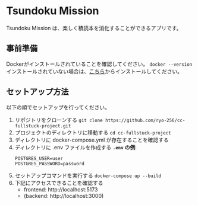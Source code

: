 # Tsundoku Mission

Tsundoku Mission は、楽しく積読本を消化することができるアプリです。


## 事前準備

Dockerがインストールされていることを確認してください。
` docker --version `
インストールされていない場合は、[こちら](https://docs.docker.com/get-docker/)からインストールしてください。


## セットアップ方法

以下の順でセットアップを行ってください。

1. リポジトリをクローンする
    ` git clone https://github.com/ryo-256/cc-fullstuck-project.git `
2. プロジェクトのディレクトリに移動する
    ` cd cc-fullstuck-project `
3. ディレクトリに docker-compose.yml が存在することを確認する
4. ディレクトリに .env ファイルを作成する
    **`.env` の例**:
    ```.env
    POSTGRES_USER=user
    POSTGRES_PASSWORD=password
    ```
5. セットアップコマンドを実行する
    ` docker-compose up --build `
6. 下記にアクセスできることを確認する
    - frontend: http://localhost:5173
    - (backend: http://localhost:3000)
